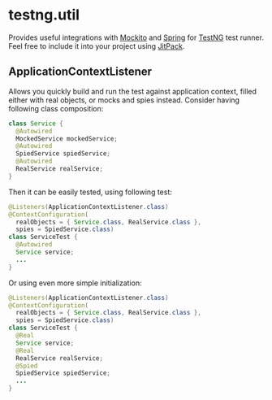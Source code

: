# testng.util
Provides useful integrations with [Mockito](http://mockito.org/) and [Spring](https://spring.io/)
for [TestNG](http://testng.org/) test runner.
Feel free to include it into your project using [JitPack](https://jitpack.io/).

## ApplicationContextListener
Allows you quickly build and run the test against application context, filled either with real objects,
or mocks and spies instead.
Consider having following class composition:
```java
class Service {
  @Autowired
  MockedService mockedService;
  @Autowired
  SpiedService spiedService;
  @Autowired
  RealService realService;
}
```
Then it can be easily tested, using following test:
```java
@Listeners(ApplicationContextListener.class)
@ContextConfiguration(
  realObjects = { Service.class, RealService.class },
  spies = SpiedService.class)
class ServiceTest {
  @Autowired
  Service service;
  ...
}
```
Or using even more simple initialization:
```java
@Listeners(ApplicationContextListener.class)
@ContextConfiguration(
  realObjects = { Service.class, RealService.class },
  spies = SpiedService.class)
class ServiceTest {
  @Real
  Service service;
  @Real
  RealService realService;
  @Spied
  SpiedService spiedService;
  ...
}
```
